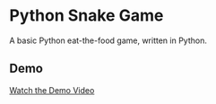 # Python Snake Game

A basic Python eat-the-food game, written in Python.

## Demo

[Watch the Demo Video](https://github.com/teddexter0/Python-Snake-Game/blob/main/python%20snake%20game%20-%20Made%20with%20Clipchamp%20(1).mp4)
